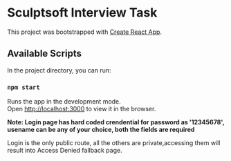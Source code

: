 # **Sculptsoft Interview Task**

This project was bootstrapped with [Create React App](https://github.com/facebook/create-react-app).

## Available Scripts

In the project directory, you can run:

### `npm start`

Runs the app in the development mode.\
Open [http://localhost:3000](http://localhost:3000) to view it in the browser.

**Note: Login page has hard coded crendential for password as '12345678', usename can be any of your choice, both the fields are required**

Login is the only public route, all the others are private,accessing them will result into Access Denied fallback page.
